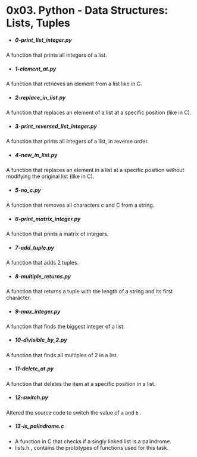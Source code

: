 # 0x03. Python - Data Structures: Lists, Tuples


- ##### 0-print_list_integer.py
A function that prints all integers of a list.

- ##### 1-element_at.py
A function that retrieves an element from a list like in C.

- ##### 2-replace_in_list.py
A function that replaces an element of a list at a specific position (like in C).

- ##### 3-print_reversed_list_integer.py
A function that prints all integers of a list, in reverse order.

- ##### 4-new_in_list.py
A function that replaces an element in a list at a specific position without
 modifying the original list (like in C).

- ##### 5-no_c.py
A function that removes all characters c and C from a string.

- ##### 6-print_matrix_integer.py
A function that prints a matrix of integers.

- ##### 7-add_tuple.py
A function that adds 2 tuples.

- ##### 8-multiple_returns.py
A function that returns a tuple with the length of a string and its first
 character.

- ##### 9-max_integer.py
A function that finds the biggest integer of a list.

- ##### 10-divisible_by_2.py
A function that finds all multiples of 2 in a list.

- ##### 11-delete_at.py
A function that deletes the item at a specific position in a list.

- ##### 12-switch.py
Altered the source code to switch the value of `a` and `b` .

- ##### 13-is_palindrome.c
 - A function in C that checks if a singly linked list is a palindrome.
 - lists.h , contains the prototypes of functions used for this task.
